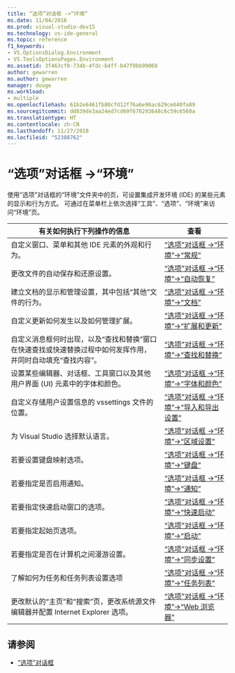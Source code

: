 ```yaml
---
title: “选项”对话框 ->“环境”
ms.date: 11/04/2016
ms.prod: visual-studio-dev15
ms.technology: vs-ide-general
ms.topic: reference
f1_keywords:
- VS.OptionsDialog.Environment
- VS.ToolsOptionsPages.Environment
ms.assetid: 3f463cf0-734b-4fdc-b4ff-b47f9bb99069
author: gewarren
ms.author: gewarren
manager: douge
ms.workload:
- multiple
ms.openlocfilehash: 61b2e6461fb80cfd12f76a6e96ac629ce640fa89
ms.sourcegitcommit: dd839de3aa24ed7cd69f676293648c6c59c6560a
ms.translationtype: HT
ms.contentlocale: zh-CN
ms.lasthandoff: 11/27/2018
ms.locfileid: "52388762"
---
```

# <a name="environment-options-dialog-box"></a>“选项”对话框 ->“环境”

使用“选项”对话框的“环境”文件夹中的页，可设置集成开发环境 (IDE) 的某些元素的显示和行为方式。 可通过在菜单栏上依次选择“工具”、“选项”、“环境”来访问“环境”页。

|有关如何执行下列操作的信息|查看|
| - |---------|
|自定义窗口、菜单和其他 IDE 元素的外观和行为。|[“选项”对话框 ->“环境”->“常规”](../../ide/reference/general-environment-options-dialog-box.md)|
|更改文件的自动保存和还原设置。|[“选项”对话框 ->“环境”->“自动恢复”](../../ide/reference/autorecover-environment-options-dialog-box.md)|
|建立文档的显示和管理设置，其中包括“其他”文件的行为。|[“选项”对话框 ->“环境”->“文档”](../../ide/reference/documents-environment-options-dialog-box.md)|
|自定义更新如何发生以及如何管理扩展。|[“选项”对话框 ->“环境”->“扩展和更新”](../../ide/reference/extensions-and-updates-environment-options-dialog-box.md)|
|自定义消息框何时出现，以及“查找和替换”窗口在快速查找或快速替换过程中如何发挥作用，并同时自动填充“查找内容”。|[“选项”对话框 ->“环境”->“查找和替换”](../../ide/reference/find-and-replace-environment-options-dialog-box.md)|
|设置某些编辑器、对话框、工具窗口以及其他用户界面 (UI) 元素中的字体和颜色。|[“选项”对话框 ->“环境”->“字体和颜色”](../../ide/reference/fonts-and-colors-environment-options-dialog-box.md)|
|自定义存储用户设置信息的 vssettings 文件的位置。|[“选项”对话框 ->“环境”->“导入和导出设置”](../../ide/reference/import-and-export-settings-environment-options-dialog-box.md)|
|为 Visual Studio 选择默认语言。|[“选项”对话框 ->“环境”->“区域设置”](../../ide/reference/international-settings-environment-options-dialog-box.md)|
|若要设置键盘映射选项。|[“选项”对话框 ->“环境”->“键盘”](../../ide/reference/keyboard-environment-options-dialog-box.md)|
|若要指定是否启用通知。|[“选项”对话框 ->“环境”->“通知”](../../ide/reference/notifications-environment-options-dialog-box.md)|
|若要指定快速启动窗口的选项。|[“选项”对话框 ->“环境”->“快速启动”](../../ide/reference/quick-launch-environment-options-dialog-box.md)|
|若要指定起始页选项。|[“选项”对话框 ->“环境”->“启动”](../../ide/reference/startup-environment-options-dialog-box.md)|
|若要指定是否在计算机之间漫游设置。|[“选项”对话框 ->“环境”->“同步设置”](../../ide/reference/synchronized-settings-environment-options-dialog-box.md)|
|了解如何为任务和任务列表设置选项|[“选项”对话框 ->“环境”->“任务列表”](../../ide/reference/task-list-environment-options-dialog-box.md)|
|更改默认的“主页”和“搜索”页，更改系统源文件编辑器并配置 Internet Explorer 选项。|[“选项”对话框 ->“环境”->“Web 浏览器”](../../ide/reference/web-browser-environment-options-dialog-box.md)|

## <a name="see-also"></a>请参阅

- [“选项”对话框](../../ide/reference/options-dialog-box-visual-studio.md)
